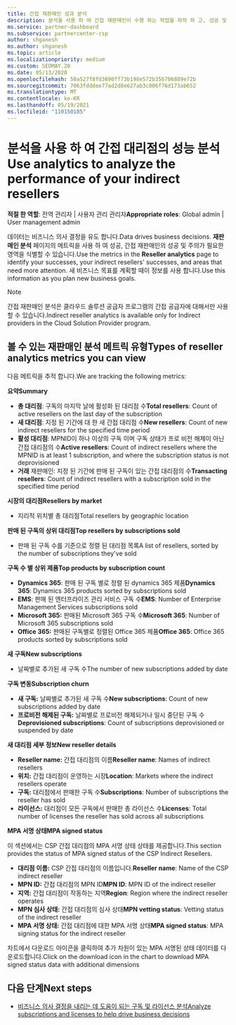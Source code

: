 ```yaml
---
title: 간접 재판매인 성과 분석
description: 분석을 사용 하 여 간접 재판매인이 수행 하는 작업을 파악 하 고, 성공 및 영역에서 더 많은 주의가 필요할 수 있습니다.
ms.service: partner-dashboard
ms.subservice: partnercenter-csp
author: shganesh
ms.author: shganesh
ms.topic: article
ms.localizationpriority: medium
ms.custom: SEOMAY.20
ms.date: 05/13/2020
ms.openlocfilehash: 50a527f8fd3690ff73b198e572b356706889e72b
ms.sourcegitcommit: 7063fdddee77ad2d8e627ab3c806f76d173ab652
ms.translationtype: MT
ms.contentlocale: ko-KR
ms.lasthandoff: 05/19/2021
ms.locfileid: "110150185"
---
```

# <a name="use-analytics-to-analyze-the-performance-of-your-indirect-resellers"></a><span data-ttu-id="342ce-103">분석을 사용 하 여 간접 대리점의 성능 분석</span><span class="sxs-lookup"><span data-stu-id="342ce-103">Use analytics to analyze the performance of your indirect resellers</span></span>

<span data-ttu-id="342ce-104">**적절 한 역할**: 전역 관리자 | 사용자 관리 관리자</span><span class="sxs-lookup"><span data-stu-id="342ce-104">**Appropriate roles**: Global admin | User management admin</span></span>


<span data-ttu-id="342ce-105">데이터는 비즈니스 의사 결정을 유도 합니다.</span><span class="sxs-lookup"><span data-stu-id="342ce-105">Data drives business decisions.</span></span> <span data-ttu-id="342ce-106">**재판매인 분석** 페이지의 메트릭을 사용 하 여 성공, 간접 재판매인의 성공 및 주의가 필요한 영역을 식별할 수 있습니다.</span><span class="sxs-lookup"><span data-stu-id="342ce-106">Use the metrics in the **Reseller analytics** page to identify your successes, your indirect resellers' successes, and areas that need more attention.</span></span> <span data-ttu-id="342ce-107">새 비즈니스 목표를 계획할 때이 정보를 사용 합니다.</span><span class="sxs-lookup"><span data-stu-id="342ce-107">Use this information as you plan new business goals.</span></span>

> [!NOTE]
> <span data-ttu-id="342ce-108">간접 재판매인 분석은 클라우드 솔루션 공급자 프로그램의 간접 공급자에 대해서만 사용할 수 있습니다.</span><span class="sxs-lookup"><span data-stu-id="342ce-108">Indirect reseller analytics is available only for Indirect providers in the Cloud Solution Provider program.</span></span>

## <a name="types-of-reseller-analytics-metrics-you-can-view"></a><span data-ttu-id="342ce-109">볼 수 있는 재판매인 분석 메트릭 유형</span><span class="sxs-lookup"><span data-stu-id="342ce-109">Types of reseller analytics metrics you can view</span></span>

<span data-ttu-id="342ce-110">다음 메트릭을 추적 합니다.</span><span class="sxs-lookup"><span data-stu-id="342ce-110">We are tracking the following metrics:</span></span>

<span data-ttu-id="342ce-111">**요약**</span><span class="sxs-lookup"><span data-stu-id="342ce-111">**Summary**</span></span>  
 - <span data-ttu-id="342ce-112">**총 대리점**: 구독의 마지막 날에 활성화 된 대리점 수</span><span class="sxs-lookup"><span data-stu-id="342ce-112">**Total resellers**: Count of active resellers on the last day of the subscription</span></span>  
 - <span data-ttu-id="342ce-113">**새 대리점**: 지정 된 기간에 대 한 새 간접 대리점 수</span><span class="sxs-lookup"><span data-stu-id="342ce-113">**New resellers**: Count of new indirect resellers for the specified time period</span></span>  
 - <span data-ttu-id="342ce-114">**활성 대리점**: MPNID이 하나 이상의 구독 이며 구독 상태가 프로 비전 해제이 아닌 간접 대리점의 수</span><span class="sxs-lookup"><span data-stu-id="342ce-114">**Active resellers**: Count of indirect resellers where the MPNID is at least 1 subscription, and where the subscription status is not deprovisioned</span></span>  
 - <span data-ttu-id="342ce-115">**거래** 재판매인: 지정 된 기간에 판매 된 구독이 있는 간접 대리점의 수</span><span class="sxs-lookup"><span data-stu-id="342ce-115">**Transacting resellers**: Count of indirect resellers with a subscription sold in the specified time period</span></span>  

<span data-ttu-id="342ce-116">**시장의 대리점**</span><span class="sxs-lookup"><span data-stu-id="342ce-116">**Resellers by market**</span></span>  
 - <span data-ttu-id="342ce-117">지리적 위치별 총 대리점</span><span class="sxs-lookup"><span data-stu-id="342ce-117">Total resellers by geographic location</span></span>  

<span data-ttu-id="342ce-118">**판매 된 구독의 상위 대리점**</span><span class="sxs-lookup"><span data-stu-id="342ce-118">**Top resellers by subscriptions sold**</span></span>
 - <span data-ttu-id="342ce-119">판매 된 구독 수를 기준으로 정렬 된 대리점 목록</span><span class="sxs-lookup"><span data-stu-id="342ce-119">A list of resellers, sorted by the number of subscriptions they've sold</span></span>  

<span data-ttu-id="342ce-120">**구독 수 별 상위 제품**</span><span class="sxs-lookup"><span data-stu-id="342ce-120">**Top products by subscription count**</span></span>  
 - <span data-ttu-id="342ce-121">**Dynamics 365**: 판매 된 구독 별로 정렬 된 dynamics 365 제품</span><span class="sxs-lookup"><span data-stu-id="342ce-121">**Dynamics 365**: Dynamics 365 products sorted by subscriptions sold</span></span>  
 - <span data-ttu-id="342ce-122">**EMS**: 판매 된 엔터프라이즈 관리 서비스 구독 수</span><span class="sxs-lookup"><span data-stu-id="342ce-122">**EMS**: Number of Enterprise Management Services subscriptions sold</span></span>  
 - <span data-ttu-id="342ce-123">**Microsoft 365:** 판매된 Microsoft 365 구독 수</span><span class="sxs-lookup"><span data-stu-id="342ce-123">**Microsoft 365**: Number of Microsoft 365 subscriptions sold</span></span>  
 - <span data-ttu-id="342ce-124">**Office 365:** 판매된 구독별로 정렬된 Office 365 제품</span><span class="sxs-lookup"><span data-stu-id="342ce-124">**Office 365**: Office 365 products sorted by subscriptions sold</span></span>  

<span data-ttu-id="342ce-125">**새 구독**</span><span class="sxs-lookup"><span data-stu-id="342ce-125">**New subscriptions**</span></span>  
 - <span data-ttu-id="342ce-126">날짜별로 추가된 새 구독 수</span><span class="sxs-lookup"><span data-stu-id="342ce-126">The number of new subscriptions added by date</span></span>  

<span data-ttu-id="342ce-127">**구독 변동**</span><span class="sxs-lookup"><span data-stu-id="342ce-127">**Subscription churn**</span></span>  
 - <span data-ttu-id="342ce-128">**새 구독:** 날짜별로 추가된 새 구독 수</span><span class="sxs-lookup"><span data-stu-id="342ce-128">**New subscriptions**: Count of new subscriptions added by date</span></span>  
 - <span data-ttu-id="342ce-129">**프로비전 해제된 구독:** 날짜별로 프로비전 해제되거나 일시 중단된 구독 수</span><span class="sxs-lookup"><span data-stu-id="342ce-129">**Deprovisioned subscriptions**: Count of subscriptions deprovisioned or suspended by date</span></span>  

<span data-ttu-id="342ce-130">**새 대리점 세부 정보**</span><span class="sxs-lookup"><span data-stu-id="342ce-130">**New reseller details**</span></span>  
 - <span data-ttu-id="342ce-131">**Reseller name:** 간접 대리점의 이름</span><span class="sxs-lookup"><span data-stu-id="342ce-131">**Reseller name**: Names of indirect resellers</span></span>  
 - <span data-ttu-id="342ce-132">**위치:** 간접 대리점이 운영하는 시장</span><span class="sxs-lookup"><span data-stu-id="342ce-132">**Location**: Markets where the indirect resellers operate</span></span>  
 - <span data-ttu-id="342ce-133">**구독:** 대리점에서 판매한 구독 수</span><span class="sxs-lookup"><span data-stu-id="342ce-133">**Subscriptions**: Number of subscriptions the reseller has sold</span></span>  
 - <span data-ttu-id="342ce-134">**라이선스:** 대리점이 모든 구독에서 판매한 총 라이선스 수</span><span class="sxs-lookup"><span data-stu-id="342ce-134">**Licenses**: Total number of licenses the reseller has sold across all subscriptions</span></span>  

<span data-ttu-id="342ce-135">**MPA 서명 상태**</span><span class="sxs-lookup"><span data-stu-id="342ce-135">**MPA signed status**</span></span>

<span data-ttu-id="342ce-136">이 섹션에서는 CSP 간접 대리점의 MPA 서명 상태 상태를 제공합니다.</span><span class="sxs-lookup"><span data-stu-id="342ce-136">This section provides the status of MPA signed status of the CSP Indirect Resellers.</span></span>

 - <span data-ttu-id="342ce-137">**대리점 이름:** CSP 간접 대리점의 이름입니다.</span><span class="sxs-lookup"><span data-stu-id="342ce-137">**Reseller name**: Name of the CSP indirect reseller</span></span>
 - <span data-ttu-id="342ce-138">**MPN ID:** 간접 대리점의 MPN ID</span><span class="sxs-lookup"><span data-stu-id="342ce-138">**MPN ID**: MPN ID of the indirect reseller</span></span>
 - <span data-ttu-id="342ce-139">**지역:** 간접 대리점이 작동하는 지역</span><span class="sxs-lookup"><span data-stu-id="342ce-139">**Region**: Region where the indirect reseller operates</span></span>
 - <span data-ttu-id="342ce-140">**MPN 심사 상태:** 간접 대리점의 심사 상태</span><span class="sxs-lookup"><span data-stu-id="342ce-140">**MPN vetting status**: Vetting status of the indirect reseller</span></span>
 - <span data-ttu-id="342ce-141">**MPA 서명 상태:** 간접 대리점에 대한 MPA 서명 상태</span><span class="sxs-lookup"><span data-stu-id="342ce-141">**MPA signed status**: MPA signing status for the indirect reseller</span></span>

<span data-ttu-id="342ce-142">차트에서 다운로드 아이콘을 클릭하여 추가 차원이 있는 MPA 서명된 상태 데이터를 다운로드합니다.</span><span class="sxs-lookup"><span data-stu-id="342ce-142">Click on the download icon in the chart to download MPA signed status data with additional dimensions</span></span>
  
## <a name="next-steps"></a><span data-ttu-id="342ce-143">다음 단계</span><span class="sxs-lookup"><span data-stu-id="342ce-143">Next steps</span></span>

- [<span data-ttu-id="342ce-144">비즈니스 의사 결정을 내리는 데 도움이 되는 구독 및 라이선스 분석</span><span class="sxs-lookup"><span data-stu-id="342ce-144">Analyze subscriptions and licenses to help drive business decisions</span></span>](analyze-subscriptions-licenses.md)